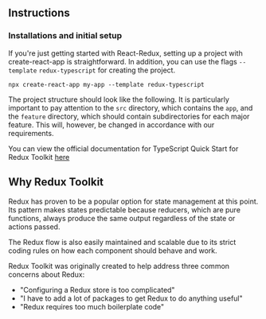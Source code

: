 ## Instructions 

### Installations and initial setup

If you're just getting started with React-Redux, setting up a project with create-react-app is straightforward. In addition, you can use the flags `--template`  `redux-typescript` for creating the project. 

```
npx create-react-app my-app --template redux-typescript
```

The project structure should look like the following. It is particularly important to pay attention to the `src` directory, which contains the `app`, and the `feature` directory, which should contain subdirectories for each major feature. This will, however, be changed in accordance with our requirements. 

You can view the official documentation for TypeScript Quick Start for Redux Toolkit [here](https://redux-toolkit.js.org/tutorials/typescript)

## Why Redux Toolkit 

Redux has proven to be a popular option for state management at this point. Its pattern makes states predictable because reducers, which are pure functions, always produce the same output regardless of the state or actions passed.

The Redux flow is also easily maintained and scalable due to its strict coding rules on how each component should behave and work. 

Redux Toolkit was originally created to help address three common concerns about Redux:

- "Configuring a Redux store is too complicated"
- "I have to add a lot of packages to get Redux to do anything useful"
- "Redux requires too much boilerplate code"
